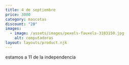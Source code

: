 ```yaml
---
title: 4 de septiembre
price: 3000
category: mascotas
discount: "20"
images:
  - image: /assets/images/pexels-fauxels-3183150.jpg
    alt: computadoras
layout: layouts/product.njk
---
```

e﻿stamos a 11 de la independencia